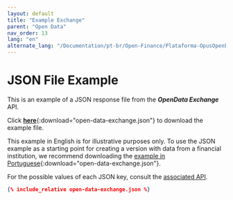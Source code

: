 ```yaml
---
layout: default
title: "Example Exchange"
parent: "Open Data"
nav_order: 13
lang: "en"
alternate_lang: "/Documentation/pt-br/Open-Finance/Plataforma-OpusOpenFinance/Integração/apis-dados-abertos/DadosAbertos-Exchange/"
---
```


# JSON File Example

This is an example of a JSON response file from the ***OpenData Exchange*** API.

Click [**here**](open-data-exchange.json){:download="open-data-exchange.json"} to download the example file.

This example in English is for illustrative purposes only. To use the JSON example as a starting point for creating a version with data from a financial institution, we recommend downloading the [example in Portuguese](../../../../pt-br/Open-Finance/Plataforma-OpusOpenFinance/apis-dados-abertos/open-data-exchange.json){:download="open-data-exchange.json"}.

For the possible values of each JSON key, consult the [associated API][Link-API].

```json
{% include_relative open-data-exchange.json %}
```

[Link-API]: ../../../../swagger-ui/index.html?api=en-open-data-exchange
